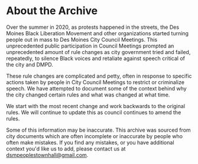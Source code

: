 # About the Archive

Over the summer in 2020, as protests happened in the streets, 
the Des Moines Black Liberation Movement and other organizations 
started turning people out in mass to Des Moines City Council Meetings. 
This unprecedented public participation in Council Meetings prompted an unprecedented amount of rule changes 
as city government tried and failed, repeatedly, 
to silence Black voices and retaliate against speech critical of the city and DMPD.

These rule changes are complicated and petty, often in response to specific 
actions taken by people in City Council Meetings to restrict or criminalize speech.
We have attempted to document some of the context 
behind why the city changed certain rules and what was changed at what time.

We start with the most recent change and work backwards to the original rules. 
We will continue to update this as council continues to amend the rules.

Some of this information may be inaccurate. 
This archive was sourced from city documents which are often incomplete or inaccurate
by people who often make mistakes.
If you find any mistakes, or you have additional context you'd like us to add,
please contact us at dsmpeoplestownhall@gmail.com.
